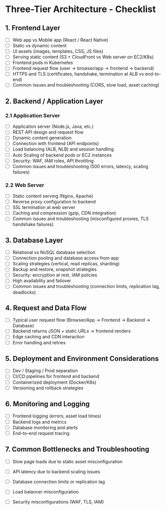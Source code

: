 # Three-Tier Architecture - Checklist

## 1. Frontend Layer
- [ ] Web app vs Mobile app (React / React Native)
- [ ] Static vs dynamic content
- [ ] UI assets (images, templates, CSS, JS files)
- [ ] Serving static content (S3 + CloudFront vs Web server on EC2/K8s)
- [ ] Frontend pods in Kubernetes
- [ ] Frontend request flow (user → browser/app → frontend → backend)
- [ ] HTTPS and TLS (certificates, handshake, termination at ALB vs end-to-end)
- [ ] Common issues and troubleshooting (CORS, slow load, asset caching)

## 2. Backend / Application Layer
### 2.1 Application Server
- [ ] Application server (Node.js, Java, etc.)
- [ ] REST API design and request flow
- [ ] Dynamic content generation
- [ ] Connection with frontend (API endpoints)
- [ ] Load balancing (ALB, NLB) and session handling
- [ ] Auto Scaling of backend pods or EC2 instances
- [ ] Security: WAF, IAM roles, API throttling
- [ ] Common issues and troubleshooting (500 errors, latency, scaling failures)

### 2.2 Web Server
- [ ] Static content serving (Nginx, Apache)
- [ ] Reverse proxy configuration to backend
- [ ] SSL termination at web server
- [ ] Caching and compression (gzip, CDN integration)
- [ ] Common issues and troubleshooting (misconfigured proxies, TLS handshake failures)

## 3. Database Layer
- [ ] Relational vs NoSQL database selection
- [ ] Connection pooling and database access from app
- [ ] Scaling strategies (vertical, read replicas, sharding)
- [ ] Backup and restore, snapshot strategies
- [ ] Security: encryption at rest, IAM policies
- [ ] High availability and failover
- [ ] Common issues and troubleshooting (connection limits, replication lag, deadlocks)

## 4. Request and Data Flow
- [ ] Typical user request flow (Browser/App → Frontend → Backend → Database)
- [ ] Backend returns JSON + static URLs → frontend renders
- [ ] Edge caching and CDN interaction
- [ ] Error handling and retries

## 5. Deployment and Environment Considerations
- [ ] Dev / Staging / Prod separation
- [ ] CI/CD pipelines for frontend and backend
- [ ] Containerized deployment (Docker/K8s)
- [ ] Versioning and rollback strategies

## 6. Monitoring and Logging
- [ ] Frontend logging (errors, asset load times)
- [ ] Backend logs and metrics
- [ ] Database monitoring and alerts
- [ ] End-to-end request tracing

## 7. Common Bottlenecks and Troubleshooting
- [ ] Slow page loads due to static asset misconfiguration
- [ ] API latency due to backend scaling issues
- [ ] Database connection limits or replication lag
- [ ] Load balancer misconfiguration
- [ ] Security misconfigurations (WAF, TLS, IAM)

